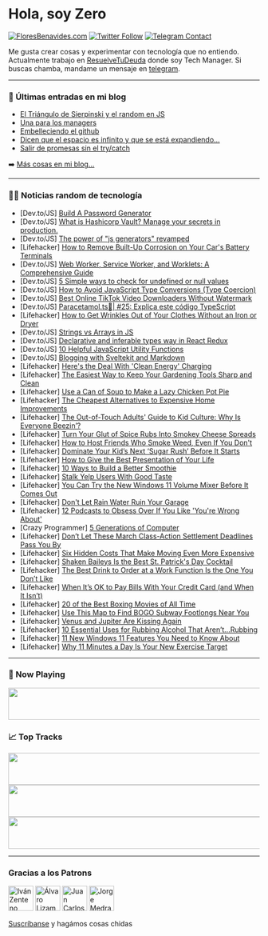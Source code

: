 # Hola, soy Zero

[![FloresBenavides.com](https://img.shields.io/website?down_message=oops&label=MiBlog&style=for-the-badge&up_message=online&url=https%3A%2F%2Ffloresbenavides.com)](https://floresbenavides.com) [![Twitter Follow](https://img.shields.io/twitter/follow/ZeroDragon?color=%231DA1F2&label=Follow&logo=twitter&logoColor=ffffff&style=for-the-badge)](https://twitter.com/zerodragon) [![Telegram Contact](https://img.shields.io/badge/escr%C3%ADbeme-ZeroDragon-%2326A5E4?style=for-the-badge&logo=telegram)](https://t.me/zerodragon)

Me gusta crear cosas y experimentar con tecnología que no entiendo.
Actualmente trabajo en [ResuelveTuDeuda](http://github.com/resuelve) donde soy Tech Manager.
Si buscas chamba, mandame un mensaje en [telegram](https://t.me/zerodragon).

---

### 📕 Últimas entradas en mi blog
<!-- BLOG-POST-LIST:START -->
- [El Triángulo de Sierpinski y el random en JS](https://floresbenavides.com/el-triangulo-de-sierpinski-y-el-random-en-js/)
- [Una para los managers](https://floresbenavides.com/una-para-los-managers/)
- [Embelleciendo el github](https://floresbenavides.com/embelleciendo-el-github/)
- [Dicen que el espacio es infinito y que se está expandiendo…](https://floresbenavides.com/dicen-que-el-espacio-es-infinito-y-que-se-esta-expandiendo/)
- [Salir de promesas sin el try/catch](https://floresbenavides.com/salir-de-promesas-sin-el-try-catch/)
<!-- BLOG-POST-LIST:END -->

➡️ [Más cosas en mi blog...](https://floresbenavides.com)

---

### 👨‍💻 Noticias random de tecnología
<!-- TECH-POSTS:START -->
- [Dev.to/JS] [Build A Password Generator](https://dev.to/kalashin1/build-a-password-generator-11oo)
- [Dev.to/JS] [What is Hashicorp Vault? Manage your secrets in production.](https://dev.to/tush_tr/what-is-hashicorp-vault-manage-your-secrets-in-production-4n4a)
- [Dev.to/JS] [The power of &quot;js generators&quot; revamped](https://dev.to/bsorrentino/the-power-of-js-generators-revamped-5365)
- [Lifehacker] [How to Remove Built-Up Corrosion on Your Car&#39;s Battery Terminals](https://lifehacker.com/how-to-remove-built-up-corrosion-on-your-cars-battery-t-1850176538)
- [Dev.to/JS] [Web Worker, Service Worker, and Worklets: A Comprehensive Guide](https://dev.to/bharat5604/web-worker-service-worker-and-worklets-a-comprehensive-guide-1f64)
- [Dev.to/JS] [5 Simple ways to check for undefined or null values](https://dev.to/anuva312/5-simple-ways-to-check-for-undefined-or-null-values-1bfb)
- [Dev.to/JS] [How to Avoid JavaScript Type Conversions &lpar;Type Coercion&rpar;](https://dev.to/biplavmz/how-to-avoid-javascript-type-conversions-type-coercion-37ce)
- [Dev.to/JS] [Best Online TikTok Video Downloaders Without Watermark](https://dev.to/yajindragautam/best-online-tiktok-video-downloaders-without-watermark-28m9)
- [Dev.to/JS] [Paracetamol.ts💊| #25: Explica este código TypeScript](https://dev.to/duxtech/paracetamolts-25-explica-este-codigo-typescript-222f)
- [Lifehacker] [How to Get Wrinkles Out of Your Clothes Without an Iron or Dryer](https://lifehacker.com/how-to-get-wrinkles-out-of-your-clothes-without-an-iron-1850176547)
- [Dev.to/JS] [Strings vs Arrays in JS](https://dev.to/mallchel/strings-vs-arrays-in-js-amo)
- [Dev.to/JS] [Declarative and inferable types way in React Redux](https://dev.to/tkow/declarative-and-inferable-types-way-in-react-redux-21in)
- [Dev.to/JS] [10 Helpful JavaScript Utility Functions](https://dev.to/dostonnabotov/10-helpful-javascript-utility-functions-35oc)
- [Dev.to/JS] [Blogging with Sveltekit and Markdown](https://dev.to/kylebuildsstuff/building-a-blog-with-sveltekit-and-markdown-2oaa)
- [Lifehacker] [Here&#39;s the Deal With &#39;Clean Energy&#39; Charging](https://lifehacker.com/heres-the-deal-with-clean-energy-charging-1850179710)
- [Lifehacker] [The Easiest Way to Keep Your Gardening Tools Sharp and Clean](https://lifehacker.com/the-easiest-way-to-keep-your-gardening-tools-sharp-and-1850185955)
- [Lifehacker] [Use a Can of Soup to Make a Lazy Chicken Pot Pie](https://lifehacker.com/use-a-can-of-soup-to-make-a-lazy-chicken-pot-pie-1850185408)
- [Lifehacker] [The Cheapest Alternatives to Expensive Home Improvements](https://lifehacker.com/the-cheapest-alternatives-to-expensive-home-improvement-1850181860)
- [Lifehacker] [The Out-of-Touch Adults&#39; Guide to Kid Culture: Why Is Everyone Beezin’?](https://lifehacker.com/why-is-everyone-beezin-1850185805)
- [Lifehacker] [Turn Your Glut of Spice Rubs Into Smokey Cheese Spreads](https://lifehacker.com/turn-your-glut-of-spice-rubs-into-smokey-cheese-spreads-1850185851)
- [Lifehacker] [How to Host Friends Who Smoke Weed, Even If You Don&#39;t](https://lifehacker.com/how-to-host-friends-who-smoke-weed-even-if-you-dont-1850184973)
- [Lifehacker] [Dominate Your Kid’s Next ‘Sugar Rush’ Before It Starts](https://lifehacker.com/dominate-your-kid-s-next-sugar-rush-before-it-starts-1850181643)
- [Lifehacker] [How to Give the Best Presentation of Your Life](https://lifehacker.com/how-to-give-the-best-presentation-of-your-life-1850183217)
- [Lifehacker] [10 Ways to Build a Better Smoothie](https://lifehacker.com/10-ways-to-build-a-better-smoothie-1850184624)
- [Lifehacker] [Stalk Yelp Users With Good Taste](https://lifehacker.com/stalk-yelp-users-with-good-taste-1850182047)
- [Lifehacker] [You Can Try the New Windows 11 Volume Mixer Before It Comes Out](https://lifehacker.com/you-can-try-the-new-windows-11-volume-mixer-before-it-c-1850183952)
- [Lifehacker] [Don&#39;t Let Rain Water Ruin Your Garage](https://lifehacker.com/dont-let-rain-water-ruin-your-garage-1850181529)
- [Lifehacker] [12 Podcasts to Obsess Over If You Like &#39;You&#39;re Wrong About&#39;](https://lifehacker.com/12-podcasts-to-obsess-over-if-you-like-youre-wrong-abou-1850134481)
- [Crazy Programmer] [5 Generations of Computer](https://www.thecrazyprogrammer.com/2023/03/generations-of-computer.html)
- [Lifehacker] [Don’t Let These March Class-Action Settlement Deadlines Pass You By](https://lifehacker.com/don-t-let-these-march-class-action-settlement-deadlines-1850181301)
- [Lifehacker] [Six Hidden Costs That Make Moving Even More Expensive](https://lifehacker.com/six-hidden-costs-that-make-moving-even-more-expensive-1850181842)
- [Lifehacker] [Shaken Baileys Is the Best St. Patrick&#39;s Day Cocktail](https://lifehacker.com/shaken-baileys-is-the-best-st-patricks-day-cocktail-1850181410)
- [Lifehacker] [The Best Drink to Order at a Work Function Is the One You Don’t Like](https://lifehacker.com/the-best-drink-to-order-at-a-work-function-is-the-one-y-1850179894)
- [Lifehacker] [When It’s OK to Pay Bills With Your Credit Card &lpar;and When It Isn’t&rpar;](https://lifehacker.com/when-it-s-ok-to-pay-bills-with-your-credit-card-and-wh-1850169655)
- [Lifehacker] [20 of the Best Boxing Movies of All Time](https://lifehacker.com/20-of-the-best-boxing-movies-of-all-time-1850172719)
- [Lifehacker] [Use This Map to Find BOGO Subway Footlongs Near You](https://lifehacker.com/use-this-map-to-find-bogo-subway-footlongs-near-you-1850180204)
- [Lifehacker] [Venus and Jupiter Are Kissing Again](https://lifehacker.com/venus-and-jupiter-are-kissing-again-1850178779)
- [Lifehacker] [10 Essential Uses for Rubbing Alcohol That Aren’t…Rubbing](https://lifehacker.com/10-essential-uses-for-rubbing-alcohol-that-aren-t-rubbi-1850179150)
- [Lifehacker] [11 New Windows 11 Features You Need to Know About](https://lifehacker.com/11-new-windows-11-features-you-need-to-know-about-1850178464)
- [Lifehacker] [Why 11 Minutes a Day Is Your New Exercise Target](https://lifehacker.com/why-11-minutes-a-day-is-your-new-exercise-target-1850178554)<!-- TECH-POSTS:END -->

---

### 🎵 Now Playing
<a href="https://spotify-now-playing-dun.vercel.app/now-playing?open"><img src="https://spotify-now-playing-dun.vercel.app/now-playing" width="540" height="64"></a>

### 📈 Top Tracks
<a href="https://spotify-now-playing-dun.vercel.app/top-tracks?i=1&open"><img src="https://spotify-now-playing-dun.vercel.app/top-tracks?i=1" width="540" height="64"></a>
<a href="https://spotify-now-playing-dun.vercel.app/top-tracks?i=2&open"><img src="https://spotify-now-playing-dun.vercel.app/top-tracks?i=2" width="540" height="64"></a>
<a href="https://spotify-now-playing-dun.vercel.app/top-tracks?i=3&open"><img src="https://spotify-now-playing-dun.vercel.app/top-tracks?i=3" width="540" height="64"></a>

---

### Gracias a los Patrons
[<img src="https://avatars.githubusercontent.com/u/243380?v=4" alt="Iván Zenteno" width="50px">](https://github.com/k001) [<img src="https://avatars.githubusercontent.com/u/19955639?v=4" alt="Álvaro Lizama" width="50px">](https://github.com/alvarolizama) [<img src="https://avatars.githubusercontent.com/u/2718753?v=4" alt="Juan Carlos Ruiz" width="50px">](https://github.com/JuanCrg90) [<img src="https://avatars.githubusercontent.com/u/37025?v=4" alt="Jorge Medrano" width="50px">](https://github.com/h1pp1e) 

[Suscríbanse](https://www.patreon.com/zerodragon) y hagámos cosas chidas
